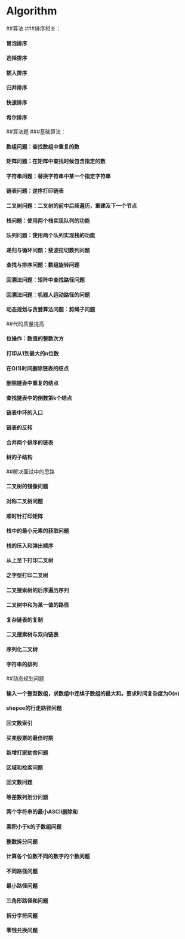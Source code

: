 # Algorithm
##算法
###排序相关：
#### 冒泡排序
#### 选择排序
#### 插入排序
#### 归并排序
#### 快速排序
#### 希尔排序

##算法题
###基础算法：
#### 数组问题：查找数组中重复的数
#### 矩阵问题：在矩阵中查找时候包含指定的数
#### 字符串问题：替换字符串中某一个指定字符串
#### 链表问题：逆序打印链表
#### 二叉树问题：二叉树的前中后续遍历，重建及下一个节点
#### 栈问题：使用两个栈实现队列的功能
#### 队列问题：使用两个队列实现栈的功能
#### 递归与循环问题：斐波拉切数列问题
#### 查找与排序问题：数组旋转问题
#### 回溯法问题：矩阵中查找路径问题
#### 回溯法问题：机器人运动路径的问题
#### 动态规划与贪婪算法问题：剪绳子问题

##代码质量提高
#### 位操作：数值的整数次方
#### 打印从1到最大的n位数
#### 在O(1)时间删除链表的结点
#### 删除链表中重复的结点
#### 查找链表中的倒数第k个结点
#### 链表中环的入口
#### 链表的反转
#### 合并两个排序的链表
#### 树的子结构

##解决面试中的思路
#### 二叉树的镜像问题
#### 对称二叉树问题
#### 顺时针打印矩阵
#### 栈中的最小元素的获取问题
#### 栈的压入和弹出顺序
#### 从上至下打印二叉树
#### 之字型打印二叉树
#### 二叉搜索树的后序遍历序列
#### 二叉树中和为某一值的路径
#### 复杂链表的复制
#### 二叉搜索树与双向链表
#### 序列化二叉树
#### 字符串的排列

##动态规划问题
#### 输入一个整型数组，求数组中连续子数组的最大和。要求时间复杂度为O(n)
#### shopee的行走路径问题
#### 回文数索引
#### 买卖股票的最佳时期
#### 新增打家劫舍问题
#### 区域和检索问题
#### 回文数问题
#### 等差数列划分问题
#### 两个字符串的最小ASCII删除和
#### 乘积小于k的子数组问题
#### 整数拆分问题
#### 计算各个位数不同的数字的个数问题
#### 不同路径问题
#### 最小路径问题
#### 三角形路径和问题
#### 拆分字符问题
#### 零钱兑换问题